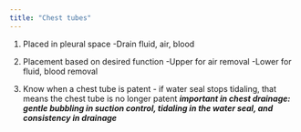 ```yaml
---
title: "Chest tubes"
---
```

1) Placed in pleural space 
-Drain fluid, air, blood

2) Placement based on desired function
-Upper for air removal
-Lower for fluid, blood removal

3) Know when a chest tube is patent - if water seal stops tidaling, that means the chest tube is no longer patent 
*<b>important in chest drainage: gentle bubbling in suction control, tidaling in the water seal, and consistency in drainage</b>*

